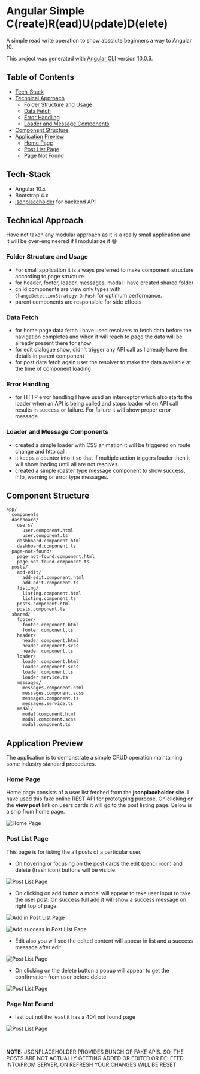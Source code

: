 # Angular Simple C(reate)R(ead)U(pdate)D(elete)

A simple read write operation to show absolute beginners a way to Angular 10.

This project was generated with [Angular CLI](https://github.com/angular/angular-cli) version 10.0.6.


## Table of Contents

- [Tech-Stack](#tech-stack)
- [Technical Approach](#technical-approach)
  - [Folder Structure and Usage](#folder-structure-and-usage)
  - [Data Fetch](#data-fetch)
  - [Error Handling](#error-handling)
  - [Loader and Message Components](#loader-and-message-components)
- [Component Structure](#component-structure)
- [Application Preview](#application-preview)
  - [Home Page](#home-page)
  - [Post List Page](#post-list-page)
  - [Page Not Found](#page-not-found)


## Tech-Stack
- Angular 10.x 
- Bootstrap 4.x
- [jsonplaceholder](https://jsonplaceholder.typicode.com/) for backend API


## Technical Approach
Have not taken any modular approach as it is a really small application and it will be over-engineered if I modularize it :smile:
### Folder Structure and Usage
- For small application it is always preferred to make component structure according to page structure
- for header, footer, loader, messages, modal I have created shared folder
- child components are view only types with `ChangeDetectionStrategy.OnPush` for optimum performance.
- parent components are responsible for side effects

### Data Fetch
- for home page data fetch I have used resolvers to fetch data before the navigation completes and when it will reach to page the data will be already present there for show
- for edit dialogue show, didn't trigger any API call as I already have the details in parent component
- for post data fetch again user the resolver to make the data available at the time of component loading

### Error Handling
- for HTTP error handling I have used an interceptor which also starts the loader when an API is being called and stops loader when API call results in success or failure. For failure it will show proper error message.

### Loader and Message Components
- created a simple loader with CSS animation it will be triggered on route change and http call.
- it keeps a counter into it so that if multiple action triggers loader then it will show loading until all are not resolves.
- created a simple roaster type message component to show success, info, warning or error type messages.

## Component Structure

```
app/
  components
  dashboard/
    users/
      user.component.html
      user.component.ts
    dashboard.component.html
    dashboard.component.ts
  page-not-found/
    page-not-found.component.html
    page-not-found.component.ts
  posts/
    add-edit/
      add-edit.component.html
      add-edit.component.ts
    listing/
      listing.component.html
      listing.component.ts
    posts.component.html
    posts.component.ts
  shared/
    footer/
      footer.component.html
      footer.component.ts
    header/
      header.component.html
      header.component.scss
      header.component.ts
    loader/
      loader.component.html
      loader.component.scss
      loader.component.ts
      loader.service.ts
    messages/
      messages.component.html
      messages.component.scss
      messages.component.ts
      messages.service.ts
    modal/
      modal.component.html
      modal.component.scss
      modal.component.ts
```

## Application Preview
The application is to demonstrate a simple CRUD operation maintaining some industry standard procedures.

### Home Page
Home page consists of a user list fetched from the **jsonplaceholder** site. I have used this fake online REST API for prototyping purpose. On clicking on the **view post** link on users cards it will go to the post listing page.
Below is a snip from home page.

![Home Page](./snips/homepage.jpg)

### Post List Page
This page is for listing the all posts of a particular user. 
- On hovering or focusing on the post cards the edit (pencil icon) and delete (trash icon) buttons will be visible.

![Post List Page](./snips/postlist.jpg)

- On clicking on add button a modal will appear to take user input to take the user post. On success full add it will show a success message on right top of page.

![Add in Post List Page](./snips/addpost.jpg)

![Add success in Post List Page](./snips/addsuccess.jpg)

- Edit also you will see the edited content will appear in list and a success message after edit

![Post List Page](./snips/editpost.jpg)

- On clicking on the delete button a popup will appear to get the confirmation from user before delete

![Post List Page](./snips/delpost.jpg)

### Page Not Found
- last but not the least it has a 404 not found page

![Post List Page](./snips/notfound.jpg)

<br/>

**NOTE:** JSONPLACEHOLDER PROVIDES BUNCH OF FAKE APIS. SO, THE POSTS ARE NOT ACTUALLY GETTING ADDED OR EDITED OR DELETED INTO/FROM SERVER, ON REFRESH YOUR CHANGES WILL BE RESET
